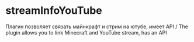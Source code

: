 # streamInfoYouTube
Плагин позволяет связать майнкрафт и стрим на ютубе, имеет API / The plugin allows you to link Minecraft and YouTube stream, has an API

